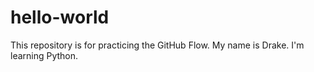 # hello-world
This repository is for practicing the GitHub Flow.
My name is Drake. I'm learning Python.
